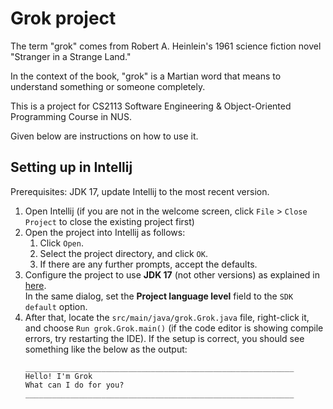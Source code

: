 # Grok project
The term "grok" comes from Robert A. Heinlein's 1961 science fiction novel "Stranger in a Strange Land."

In the context of the book, "grok" is a Martian word that means to understand something or someone completely.

This is a project for CS2113 Software Engineering & Object-Oriented Programming Course in NUS.

Given below are instructions on how to use it.

## Setting up in Intellij

Prerequisites: JDK 17, update Intellij to the most recent version.

1. Open Intellij (if you are not in the welcome screen, click `File` > `Close Project` to close the existing project first)
1. Open the project into Intellij as follows:
   1. Click `Open`.
   1. Select the project directory, and click `OK`.
   1. If there are any further prompts, accept the defaults.
1. Configure the project to use **JDK 17** (not other versions) as explained in [here](https://www.jetbrains.com/help/idea/sdk.html#set-up-jdk).<br>
   In the same dialog, set the **Project language level** field to the `SDK default` option.
3. After that, locate the `src/main/java/grok.Grok.java` file, right-click it, and choose `Run grok.Grok.main()` (if the code editor is showing compile errors, try restarting the IDE). If the setup is correct, you should see something like the below as the output:
   ```
   ____________________________________________________________
   Hello! I'm Grok
   What can I do for you?
   ____________________________________________________________
   ```
